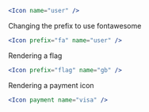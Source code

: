 ```jsx
<Icon name="user" />
```

Changing the prefix to use fontawesome

```jsx
<Icon prefix="fa" name="user" />
```

Rendering a flag

```jsx
<Icon prefix="flag" name="gb" />
```

Rendering a payment icon

```jsx
<Icon payment name="visa" />
```
